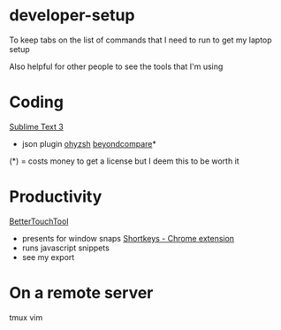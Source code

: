 # developer-setup
To keep tabs on the list of commands that I need to run to get my laptop setup 

Also helpful for other people to see the tools that I'm using

# Coding
[Sublime Text 3](https://www.sublimetext.com/3)
* json plugin
[ohyzsh](https://github.com/ohmyzsh/ohmyzsh)
[beyondcompare](https://www.scootersoftware.com/)*

(*) = costs money to get a license but I deem this to be worth it

# Productivity 
[BetterTouchTool](https://folivora.ai/)
* presents for window snaps
[Shortkeys - Chrome extension](https://chrome.google.com/webstore/detail/shortkeys-custom-keyboard/logpjaacgmcbpdkdchjiaagddngobkck?hl=en) 
* runs javascript snippets
* see my export

# On a remote server
tmux
vim
